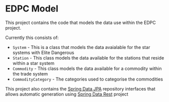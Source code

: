 EDPC Model
==========

This project contains the code that models the data use within the EDPC project.

Currently this consists of:

* `System` - This is a class that models the data avaialable for the star systems with Elite Dangerous
* `Station` - This class models the data available for the stations that reside within a star system
* `Commodity` - This class models the data available for a commodity within the trade system
* `CommodityCategory` - The categories used to categorise the commodities

This project also contains the [Spring Data JPA](http://projects.spring.io/spring-data-jpa/ "Spring Data JPA") repository interfaces that allows automatic generation using [Spring Data Rest](http://projects.spring.io/spring-data-rest/ "Spring Data Rest") project